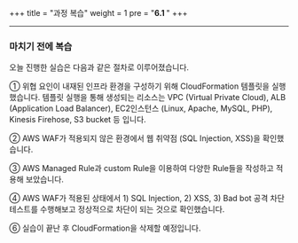 +++
title = "과정 복습"
weight = 1
pre = "<b>6.1 </b>"
+++

* * *


### 마치기 전에 복습

오늘 진행한 실습은 다음과 같은 절차로 이루어졌습니다. 

①	위협 요인이 내재된 인프라 환경을 구성하기 위해 CloudFormation 템플릿을 실행했습니다. 템플릿 실행을 통해 생성되는 리소스는 VPC (Virtual Private Cloud), ALB (Application Load Balancer), EC2인스턴스 (Linux, Apache, MySQL, PHP), Kinesis Firehose, S3 bucket 등 입니다. 

②	AWS WAF가 적용되지 않은 환경에서 웹 취약점 (SQL Injection, XSS)을 확인했습니다. 

③	AWS Managed Rule과 custom Rule을 이용하여 다양한 Rule들을 작성하고 적용해 보았습니다. 

④	AWS WAF가 적용된 상태에서 1) SQL Injection, 2) XSS, 3) Bad bot 공격 차단 테스트를 수행해보고 정상적으로 차단이 되는 것으로 확인했습니다. 

⑥	실습이 끝난 후 CloudFormation을 삭제할 예정입니다. 

